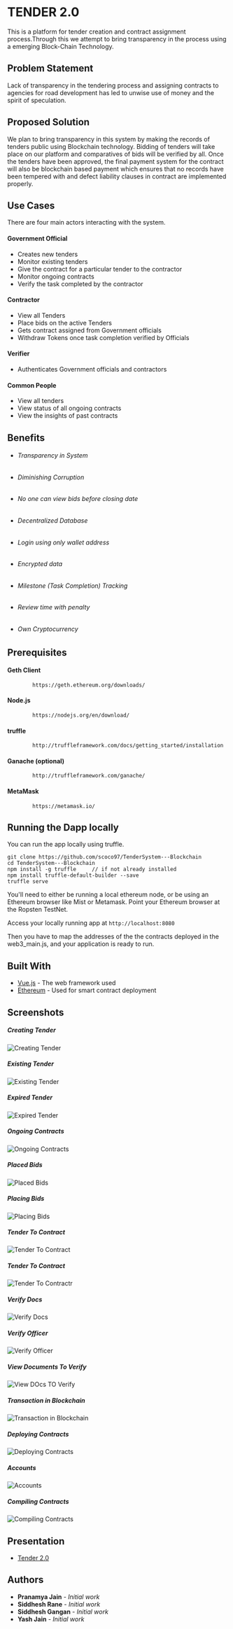 # TENDER 2.0

This is a platform for tender creation and contract assignment process.Through this we attempt to bring transparency in the process using a emerging Block-Chain Technology.

## Problem Statement
Lack of transparency in the tendering process and assigning contracts to agencies for road development has led to unwise use of money and the spirit of speculation. 

## Proposed Solution
We plan to bring transparency in this system by making the records of tenders public using Blockchain technology. Bidding of tenders will take place on our platform and comparatives of bids will be verified by all.
Once the tenders have been approved, the final payment system for the contract will also be blockchain based payment which ensures that no records have been tempered with and defect liability clauses in contract are implemented properly. 

## Use Cases

There are four main actors interacting with the system.

#### Government Official
- Creates new tenders 
- Monitor existing tenders
- Give the contract for a particular tender to the contractor
- Monitor ongoing contracts
- Verify the task completed by the contractor

#### Contractor
- View all Tenders
- Place bids on the active Tenders
- Gets contract assigned from Government officials
- Withdraw Tokens once task completion verified by Officials

#### Verifier
- Authenticates Government officials and contractors

#### Common People
- View all tenders
- View status of all ongoing contracts
- View the insights of past contracts

## Benefits
* ###### Transparency in System
* ###### Diminishing Corruption
* ###### No one can view bids before closing date
* ###### Decentralized Database
* ###### Login using only wallet address
* ###### Encrypted data
* ###### Milestone (Task Completion) Tracking
* ###### Review time with penalty
* ###### Own Cryptocurrency

## Prerequisites
#### Geth Client
			https://geth.ethereum.org/downloads/
    
#### Node.js
			https://nodejs.org/en/download/
            
#### truffle
			http://truffleframework.com/docs/getting_started/installation
			
#### Ganache (optional)
			http://truffleframework.com/ganache/

#### MetaMask
			https://metamask.io/

## Running the Dapp locally

You can run the app locally using truffle. 

    git clone https://github.com/scoco97/TenderSystem---Blockchain
    cd TenderSystem---Blockchain
    npm install -g truffle     // if not already installed
    npm install truffle-default-builder --save
    truffle serve

You'll need to either be running a local ethereum node, or be using an Ethereum browser like Mist or Metamask. Point your Ethereum browser at the Ropsten TestNet.

Access your locally running app at `http://localhost:8080`

Then you have to map the addresses of the the contracts deployed in the web3_main.js, and your application is ready to run.            
    
## Built With

* [Vue.js](https://vuejs.org/v2/guide/index.html) - The web framework used
* [Ethereum](https://www.ethereum.org/) - Used for smart contract deployment

## Screenshots
##### Creating Tender 
![Creating Tender](https://lh3.googleusercontent.com/yOHTbnwyxaU7DnOYLcQlkMky0WV6J4vyLd826pp8sK0e5dd0v7qwvV4GrCR4vD9HOCUpyJmiKeEMx1HkSx-eNXeJknAwSCKuqgDls78YwdxfLI3YGdjET3dI3Bo5fFuZMelXvDJ-WcGl2I5H2sR5Y1m7k44mIzzmFACySlwqhCigx2RWGonmtMlxePsExwsHceac59PqgPuQ8UxRrKqvHLclTJkT1L-I3AnrKQ-wqGn7IZcP2pOUq1sOS9kQExgemFfGz1PHP3R4yPh-hSdhIO48S40TYLdvL9CRIAV_3E9d4EMQqbYJIEq6_ylrGl4VkFCdwaCspcMjUDGNjMIwLkHLDrnak5Xmuf0I8yg-8lUKNwAQz6e9-hYxqXHWDx4TE_03JCk2Rrb5QhDcoTgbzg6yk6l50hpiCCO8wN7SxTCanFL_QGNgdJ6Io6QEx2q7YjjNIt8wcZBAP6R7sfkI_4z_YFjHBcUyEjIE2XFTIYhdvlVZqBOWzjEdw6xGcRaf8RJsjM_aYGZ4SWNuNIuJ9ZNcRo5jcw7BdLrVlpT1xn5z8Cs_4fGyZ0q8ZoblVMUBg3J0DOyMY9_wag4UaQqjtoNJxj6G8KkQgLpsdA=w1199-h613-no)

##### Existing Tender
![Existing Tender](https://lh3.googleusercontent.com/C0JbJ0M35W4idDJbo5wgmTtkNlJR-egZNMGVYXnTWVpWk9BfKeiG1-g0BGSjUClqd7xdpa4mPW3V9aCeSYenac6K_A8KecrKZoZMmS1h_UBbc60KDDaOGmmgVbztbAFPl_ByPbLZQ33BE9yBQMpAfC4XxPoQXODlzZ3iBkWZf9r8fn9-yEZxgmHsuccuR3Bo2K-PK4Aui412m1LWdZifsVJ_fNmNeOmV2qp1dSafrHnzBz8FUF42du3ctJrrFpCICU7TS4jF4oxdmcM1-1vp5sFyUt0-lXh_J-n3j1OprAkyoXmKcRNcEF8Lyw8iU0zKJOZHm7qNjUcda-YLWqFMo2Z1pMWC0Qd_VhXlbe0K6JsUvz5GGktVJbeEjddUWOzaI6CiHxfY_7I-WvVCX0WBVqErcocJS93Yrb7BnL8R68wakruECEAlBg_QG76CzCKY9BkhVhnxvLGjLaabsBmtQay_96pRTbY7G22Z3eRnt1lWmD5Tdb42cYF1a7HizHY0_1yjM4NFDBajmx83ZOICOmnRwM5TwNq3aq841r8ZmjdZOH3ap-_2iNPF8C2VbwGu63RJpZuCnOFjCt_GWisUu563BfDQ3Z8gUaZETg=w1090-h613-no)

##### Expired Tender
![Expired Tender](https://lh3.googleusercontent.com/-P5eZcJGQAx36Hxcx-MWo3-_XC8kG0uzdRgXqs_im1humxpGxCtGQH6CVrpln17vB4k_dCpOqINvpE9pELOnvXDW2HqZus6sizS1OriCkuALlpJVbyPUzNv0gudtW-SenwvNq9OFnTmPfGITQiviyqeSZejkVVLcndcz8aR3Xo8wwyaaOhyavS-KDw607Xu8vCUNxJt535p_Q0SIiYTtHqrN96dYzKFGsOeuaTqZuXZeX9hYyRi_44I19_Ufr6zfRHC7GsCdrBxo0MgH9Qr5oFeDcgeow5mBfqDBPZVTqzx1yBInShlOBW69XzlxHOt3dC8iQUMud8POWSNxNZjuKqfj76pZwjH3KcC1yluy1iVbSt3GzYz0j4WcpfadEz_kKGLQRZYIdX0OR6jOZiOUY173fAWurbAx1KY1n5QVXV5BKJPNLOBhIa0rec9hC9e1Ks73-HUbA8_GRFEDdeDZCe61dvdfWClFPxpgHDqQzNZopbazh2av0G097pzD4kE6jP_9WgY2dYVvgIPGBDtFP_mq-N-oD7eQZkJ2dQmx5rCkykm77xkA4rcUietag46lZWJ1Ej5cJ-PWFS2cOIaL-qdt3C507zApggGEhw=w1090-h613-no)

##### Ongoing Contracts
![Ongoing Contracts](https://lh3.googleusercontent.com/u1nLfc0WuhqhFqRejUF5fpEmL7aN5AV1DgMfGpwRrNeLw9dlliggXntlIQO64eS6ht_C76QIvNsPf93JtVWQonGUBgnl5ewHpqqPpVuyaSqvQhPTAZrUlt9e9UyM9WLS4Tz1NrooX_Bjz5H5KBKkP33VDd3AIFzNjfQ8emlRrrj6jrDV2UPCaYP41YFdDyL_rjR_CzfWsKXkDXCre3XcHjC1Gx5_GtnW8fsYfGT71tBRsYrZkvPIoKdzLHJZijf6HeRdCj8MA6ZHH_0zTHr2TsO-cwXM6Nd1QqJgAnV-x24J58ntbU86jYW4DvAR9o-rXm3TlwYyWQog2RQgDwNFdYkSND7a-nrcf3s3jJjBC2252yCOGk2OFUEphdd_u6dEYQAAx9LBfJhnVdtRV2TFsrRmQMyf94t6ocfoSjV8FzRS6wt-BvrfTgY2PkHSSjBxoyBUoe1Gb8GHX6JgjkkNJy0ESOuoAqAfzgt7i7Yq0w3g7L38tIHzlkCz2TxSnWEiCF1qMipVbAl8DwmhmySpt671ULcLCLXA8K5x8Ichc7zjwNhl6haBbasXFbh_CAxC34a1vR9szdeWu-Rz7aIS9ttnAD9VfreapaqUlA=w1090-h613-no)

##### Placed Bids
![Placed Bids](https://lh3.googleusercontent.com/U-ZcTyz36TKfo6LqidB_4puSakuA2_bDdpqsE1t-dJr02eFpfR5Szw8dKofgQW9FvO7BT_bHSBowwh9MOLe5zKk_ilKPKaLzGNvJd006fyusFwlrmNmdNl9_42EMnFhF7sA6RZwSy10YWL8KPwL6rUORgDWL5AN9WvsfDTbyZn0Wq0nW_8K6XZtJIyvE5HYx33_gUmyh34LaDF8jSzASD0T-_oBBsFsDbXr9Ku-Hx_FkFHTEif1-b6hW0qWW2i9oeSS-5y_pUFb6C3t897tDXwLFLd6C5uYpdeqMQZRLFWs4vxe3fFwCdFSZ4Q5ME3LLbwtNKQTZ6mFMeiKmSetKd1QLfq15G-SIhh7Zui9Ae9QQGieX0wZgIuWrukJgQQgE1q4HElhQ19_BOKTOCnlw8IbmZfr3MWkKmHk57a4lbHFQSUN-9ukXA54f0cS2zA8_cOheKN4rctUoEm0M_dcOtWGuAHZdE5SRKJEDwzPlp9sA6hJvxj_l1Pfwnkkg6lznER_YY82K7a2m0vT-8wy7qluzNpQXsjIPVBzpTaogKV6QuXAsji0m85v1yTnrahScpXYzTWn5vcETeS0pnJti640qvqOi7DhbId_sTA=w1090-h613-no)

##### Placing Bids
![Placing Bids](https://lh3.googleusercontent.com/9v_jtj5tu3SrUiO0PgC8EN6B9R-c7jOT-6G7zitl3OPB4jzo5tC_KAdGqIKwhdBEza6-JUcmx4cMNAi09koa7IPQp5mw9hv_ip9ItNIr7FtrxLOpe17-8FUh8GPEygnOO2uhO8zp81Anli9gC1yynh-FwJCX04TIIv0ww_P35x4y_hAIqeu0qaN9ZaUh-E4iYDOI-0R3WkSj2J3nb3vmkAU0hdcdP9aHnDPA55ctdaVSn8pycy4ylaJeWoGHYCU71uYpn6ZmqQEyVN8DD8Lnc16_Pdd4_14SvsIIIShOmGJWo9ENLeZ1-XLw4BywtDr3lfsdm_ZPl2CTxPcK-0B3v0UKqhfT0mCSpEPfymNaJANPH2J0x8TktwGSHmWE-a18qtvViFXyDhYNygBWCVxGpw2uHHcW25ENzrhcxirgL4RwmKJaOGqO-vof-BRMdkO7wPAhzGIBvwt3R54ISJS9tbM2TlcixXpecjOAiGGb6_HzZ9Hmat8vWcP4ZfbtVhGWabIgkRSYxrAwhdFsASw-XI1LJrybhM7lymQXG1BVa3qv21M8OqM3CkDfT9Kzs18P14kxS63wMJOV17blJ2OWewqh6ycQBgXHpg18qA=w1176-h613-no)

##### Tender To Contract
![Tender To Contract](https://lh3.googleusercontent.com/tl89SbMjAmCgQ8eGROKa_gY5a60Vdp8UdmZDHaeME9ciRh5mjXAi0BD-pPRyAZu2R-MDrHSBjItWdXxfGe0VdwyrRBqlOnHcuAgwg8nnl1PbWdad8bA-hoVjghpSDSP3wzHAQ5rV8_u2E4NgXs0XHsh60kdTbIQxqzww7PrBKsfyxV3i9GfwJXvPH2qduz2Vj0GWpVUYq9d0vjmvH7dfobavi4BH8cPX20DEUTRfNmpW2alLU7nwmZ_27y5srFJ5qbBGtwQnjMT6t7ZY3JkIjF12U3jGQNfhKsQF8y-j4KogiwsL6E2IAx8CS0mwJPzQLdcD8XKAklChyfd-M_2xV0AH8m0j9MFrl-QocpeGGP9V7vKKVbsVKNp6lDFp9GJCwvG7lDhJRloRO32hArPomyzdn_FKloUYc8_20XP3wELuaw7XCbyPS2ulIS9hRSZVAKrTzqRPAOvxw4YL9grzYLHgVneT_SFlJK9z_ihDMZjQfgn2YAi40iME5njF_8SCAo7mVfJb8xVSO2g46nff8dhIvbBu9ie0bb1ZEnMEQyPUZiwijMODfqzKAAL0SKMWOgcRHfPvVS4gZ-8u00k5cO6_KwcFs8J4w93xqA=w1090-h613-no)

##### Tender To Contract
![Tender To Contractr](https://lh3.googleusercontent.com/h8G3yd3jDFkGprnWXHbTUyukc8wZw3uW8rM0ZuwZPfRi0eSE86iag-qoQ6EkujvWFKNByoE5-wi7FBPAexhsEZaKKHrc72SRw-xDvRWqljYNOHaJstSI1yU4SyxdIP_0xIU-lk3TAtVRwHrn_RUpPm5aytDG2Vg5RsUA8E4cqRqy_4Hagv2fnUjiZeC127cwHdIvcc3hi6SuDItytFPLvSCaXPcksgdO3RQI0Am5stYFKzh1ssbOc4D-CE2SZGm3X_Djdg8vfaLDLHJXCJKdvIvznMajWCxv8o223LL70RtqVgsWGC4fxmlK5GWrDXM23-6Nk7oo3fjEv1v-LlVKWeWEJptyy8PGx26rd6_AQBgrD7quyFSuljv1VX92RuLOJNT1Qf9P6fujDdMSk_q8buAFE6qBuM54Ss1O_JATZHjVTeRyJIEcJMcao4YqK0CyoQaOHLD6gmFOY7FHTwvJf09YXhjRj7uAlfl1soZXQkdVRuiKoIc5m10nXkKFqQZ9px3uKR48stu1V0HMBTq-blUvlyJ-n_4QbWnzqUQauopihGlHGXLle_P_M4enP1wiA0WY3EbEnEb164_KEwxh52Uk_Zmt3UThz1FC0Q=w1090-h613-no)

##### Verify Docs
![Verify Docs](https://lh3.googleusercontent.com/66OYhJtucNtTrEPA55w-wXLHjez_dln4Du8kyYAT6Y-qwbxnHzouhtVDznsWXDp4BMz-E4Ev6l86B7HRyF-rmuqMc8dythUvP8rN2hZjOjMEGD7TXz2I3JA1P5Jbx3hMwLl51XO8EGcZBRnzaO-tgcikAJi3v-m4YDWodoqu_zECIGBjxZITCqfjNheumV9lnkBDAWQDq81VJfgtFbsnxUPdMCDj4fgYAievr6GkX-7cx0bQQdzQaRHfGMH5_0CRlWWYCegH_qIMcOuURpDIGvg6xp4r9Up-MGAanY3QSElEM5m4Wg9lAqbLKQvV4Pcs4P12_zZn5-bspl3E3az1zF1jQCNk0KjhfKIHPDjVyF_RIiQM35_-AWBowY6osAfJjkwD3SmYR2Lbahqg39Xs0AIOkHwrJXvXtL4f9rVZNeEpHZxXJItv11W_AY3pw1ThgevyHB8pAvvKfOVG0XtXxU0N5ioqfn-vt6Au27ZGiZi9gKkQ_dV7o9t-oHaO__poXV5GBqBir_LGfrh6v0pLHVN0gthLWMPmZwdpek12FbmlaSt1CKRERUIhdWKzStfiku1rXweXDU5JuAIMHUuf171dEuzki-8E2rXTdg=w1090-h613-no)

##### Verify Officer
![Verify Officer](https://lh3.googleusercontent.com/ATu5i9uvxZh9fpNJWuntoWQqud_teE5i3Et_w863gSmBdTe-HRK6_LPij3I-1hAJmKeQ0s6OqQsdQLGeOr_hwexvBjcX1pVZ0iOMcHusuxQt67U8-loYA-466oa3VOWl58Dm4B1t7StRktRUL62gDJd0ywSg7QzdvK9_KqW2VWv_AGr35Dme936jdmnvrSWJUTj4bZfOGaPT1jTCtf5jiXrCT9xBbCJzhdSo2pu8ksi589CVbFSBv7mfw4-igPBpenzCRfaksHCseNHoREVk-UcLE0AddNmp7A0gPY4vGg-bT9xhyIBNq4ZXYZrlzFOrjwutrQ4xWcLy8uuR3GEw1FclfMlreC_UZLWjxM-XVSi8lP7aPC6ilFJRPrIO3gt1-WXCtdUQxwz41yt-WDQQmteq7mWu8ixJ9cmBIbWA9y1gl1ozto1Fy7MZzqqJHtw0RHHy6cTxo3p0wbR_izQ6g6zr933In33C7IqSQou9r2zt_XJ8z5UDJK9Fl10ScFozgfsKnK-TfE0vEHG2oSHQB-3I-L7lTQbl2adSAdo69IxFtFfj_DEJCRAWb0N00FoqlhrjzGapGs6kxEjxTU7mXyeV3fzRVb90_A-jtw=w1090-h613-no)

##### View Documents To Verify
![View DOcs TO Verify](https://lh3.googleusercontent.com/WKPqoSCkOiSAFmO2Jivm-my5Ez_QDrnY-1sMuLzVL9KjDQLBmd_zTnUE2wkS2O2xu1a232UNRHsstWtPqEY6ws9Fn7BSLNP9S3GceaIFpO7lyivBG4NPy-Y9CK1qve_3K-Y9bEQBb4CA5VoALJ7WYsThswOPewfV_cLtTJ2hzSQYGEAhud4WN0pgbR3hxG14RKBbkMlpjlRtdQVxjgBCTLDXGihdTtRoZzfUSyYWDldkNfOivu3dJs0KTqWANAHrSKOAZKPGyDNKy8ki76EQApyqOoNriarsDIRTf20m3nHYjlmZqKAOTd1d-K6VZmiGKZauR39nStfFZsIH_CkLUljH6noRVf4uUv0zeSEYqG25D_KQh8ZEHXyi_o0u9y1kF5W6MJe4gbjqh6SB7xRd3--JtSo4xkGJ-KOe_C4zROAeGvZ8bP5vhI9PU8A49i4C9N2leySf8Hp9kHVoCLMXoqX5j1UmNhQdXz31T5MTCWELvic47K8p68JQBZLrx5aPNF9KnRP49CTVPBkn9uh_YJ9IVqH1nLpbDAIkNZJR7m74PKhDUDNeqkwIuZVjZNu5zMePERSGsQ341X-94XuoOYKpMPX1VDvIZycHZA=w1090-h613-no)

##### Transaction in Blockchain
![Transaction in Blockchain](https://lh3.googleusercontent.com/w_9YHuz2hExvGCRBIKM3ETPW3FMgbuZ9MoTWLrlTMM2N0ZI23sJz2Qqr5i4odChjP0Rl3OdXblw3q2hxbLGA7V-ISokXz2DCzbEfD7h2Vvfrf9964H_mEZU-q3u2V_0D363IEhtsiWJpvUjQILXXclUBPKnxcjyVaqHs96rfaJhao6mntJYVY9MUppARt0jW6znfyT2HI7RsRwEPur9tzf8XAMFqBemaNcrzEdPUGqNokNDQ5YdJD1_nbkNm4oBd8ubTDMy0z2ba7Vp2Nr3-KIRk7DgbHV179A7ffDYC6x--RlQ5B_NLakDyTIX1Wf5-_v6a-iY7ZuE2tGp7xR_Huv9gWumKmoitz2P9-PQpidIYz9fd6K15R_Q5QRRW7796esZykqI8pEUeE63qm7cWKNn1vcO9ogFdJcKyRM5kC6nMnRaihfbTs5yt-R09M_jQMJbt3Yk44juek3TB5yJB8_0cCdWRTblSfvWZCWK9PIgmQgQww5wR3ddOJtp9GWGjzoVT4RQYaT4mcKjijvM246Jae2kL4D63QEplm_MZOy5P1QhyhJIZZ4Kpdk-RF3fP_Ae98Kbn1i0naQ4Ajfp0PwzdhZbvMHhiPLmhiHg=w1091-h613-no)

##### Deploying Contracts
![Deploying Contracts](https://lh3.googleusercontent.com/E7tPMSxFAI31STF7qJd8UkhkaRg42Mzegyd70zdJdbNg_e6kNMrJvyVNl1c4EHxSIbePRRNK9SBuxUSk2xa0aGJTUnZRG54Ipti4wW6ZFto_FTRqTSIp9yxaK6cJTHCDh40fSNGtcKodb-mmCNHlhdPiw6rcIBR3r2TxokXECtImpBnDBy0f--JNIZMbAFOkBzwFmhQymjDMmDXXt3pnbclUuvA5yvntAx3JYgKkk_hkdbWfgRj4P5YBDOPi7Rx1P7QBv3yt17WEL0IWmtSSGgqDKxTB7nvE1LOqC5O5Ycru_pY5qAc-90SYIj1qqnHtoQYnqqo_JwLLzYJgt4spoknMafx1m42oGJWopsw6i0GqCs8VrbgQqtrijjOPUJblncv_k0vdey3EGElvSy56OMTTs6sQzwaAgTA2-XOWRMOTRFvfOGD1b7I1L3U0txNn1SEHKgMuXYjPO9agzcMJNBipFU121Ep8CP9kNFnWtthmryJJahMuIUbBkgLrOXtKukNbToCjt1TU2G_8QOFOj2sILU_tSRepfqMBlfQc7WJ640-SZcydZhrWShhskWzVy4UPNnMj9GrEYn7x1O7yUuGFp5jRsUtH60SlSX4=w1091-h613-no)

##### Accounts
![Accounts](https://lh3.googleusercontent.com/81o36fL8eC7E7Om1kQir7hUllc9PgrYOpmiUuFIX96EXwrGvWvLMjXrIi2_SSZxSt4oiBB5KRHMuI3GIr5Yq-0g4Bqb-Wp3xTSwU0Aun91e703KPZLfceJp4HAYp9g8v8prtx-FBfpjCrePyUXWr3w3IYSm63jRWobmKozphlLXxkpTpA025Uz52whiqDSuXvH52BIl-ocjCdHKDfhRGdPNwM3lLE5hO5J5M6oua5bHndDz73cIyCHCVq9nxC2AwMla545CO62xePDy91OkIR9MmJSAyP5XXZa8r1OVw9ogQG3D-RywczIy-pnbta4M3gkKkMl0ya9XkWtsSMhSyjtHGeMoNvHrf6_qTmD56zRa0DlaO7TWgORjoplpQXXI6Pg3dogIXa6g9LJ1SqbiiR9_ZWJqdePF6YFUY3LsyYuG4vwpJxP8MEizvjtIJi-z9r7kUVng9SsH6Qedm35EfBICMatGx7MiJPHAqrs2WWvLHyRqLhquzLg5_H2sYqX30kfPIfhSahXFrq2xd7Ev7mPYWculYzcCfU3Si4iQt_TgF5tb1bTkZTCM5vAAll_Wgh_iuZq08ovuFNAeBVVjZ-TfIZM91mhfyUlwIVvE=w1091-h613-no)

##### Compiling Contracts
![Compiling Contracts](https://lh3.googleusercontent.com/NVJS3vaMnxHHZWRRU2cMj4xeKt9INfNrI5o6-PBLij0yE08bfR8tK0aSQ8ZSdCyuqekRO4DuNisA_xaPF5A4qxzfv_Z5nYmXFm67VLvtPw2bAjxX1TAtrfJQS5uC2ToKR_eINYXQquiwTsNNAdsVL8maiTIxQKPtElqPjk9TcElDOa7yXCUgf0KxJVahqzCAlrjyXP9Sg6SGv5N0Y4fy-lqacUVPibDld_JkFiicNF_L-chCJrgAsQJlC4tc0vUvubfJrnfAf5LPCKXNfefu8dIn-T20w3GmJOyhx8kPcZtpfqll0A-lkckT57O7JP00g060euAyEf3oRlHRG8CqO-IDk1cFcvxjEOrel9vKx9HClY3BvseJcBFqNVkC7lk9Jeu_i6i2SWXg68Q_fKmDKtsVRuTvk4Vn2itbmzX9d9_-bH6hw-cbQl1IYLnjvxAMeHkGFB_RTP3E47Ii8lcjNvnGXDo_cg6RgHA-ORrGRCT8ClTbvrUxtZxyrStx8vGrUEoNvfzJUlE5WaPn_dUmNVsjp5FEPWFKFNIvtn-gvmsSSjvAvlczcsp0S1MVon5q-Szk7tssI3k3ILDjkQrzSpGuEah3JZlLlyXRYpM=w1091-h613-no)

## Presentation
* [Tender 2.0](http://prezi.com/zp0s9b-1qmq2/?utm_campaign=share&utm_medium=copy)
## Authors

* **Pranamya Jain** - *Initial work*
* **Siddhesh Rane** - *Initial work*
* **Siddhesh Gangan** - *Initial work* 
* **Yash Jain** - *Initial work*




